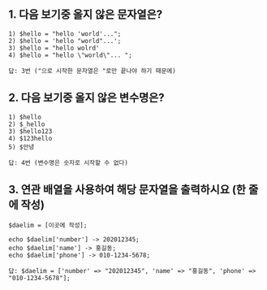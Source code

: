 ## 1. 다음 보기중 올지 않은 문자열은?
```
1) $hello = "hello 'world'...";
2) $hello = 'hello "world"...';
3) $hello = "hello wolrd'
4) $hello = "hello \"world\"... ";

답: 3번 ("으로 시작한 문자열은 "로만 끝나야 하기 때문에)
```

## 2. 다음 보기중 올지 않은 변수명은?
```
1) $hello
2) $_hello
3) $hello123    
4) $123hello
5) $안녕

답: 4번 (변수명은 숫자로 시작할 수 없다)

```
## 3. 연관 배열을 사용하여 해당 문자열을 출력하시요 (한 줄에 작성)
```
$daelim = [이곳에 작성];

echo $daelim['number'] -> 202012345;
echo $daelim['name'] -> 홍길동;
echo $daelim['phone'] -> 010-1234-5678;

답: $daelim = ['number' => "202012345", 'name' => "홍길동", 'phone' => "010-1234-5678"];
```




